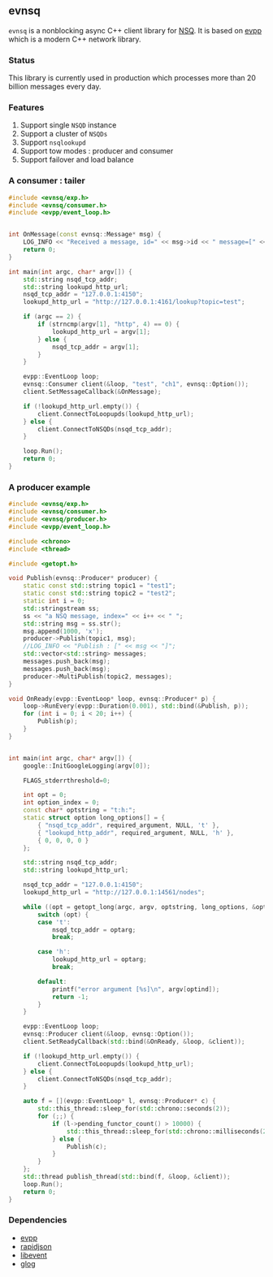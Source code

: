 evnsq
---

`evnsq` is a nonblocking async C++ client library for [NSQ](https://github.com/nsqio/nsq). It is based on [evpp](https://github.com/Qihoo360/evpp) which is a modern C++ network library.

### Status

This library is currently used in production which processes more than 20 billion messages every day.


### Features

1. Support single `NSQD` instance
2. Support a cluster of `NSQDs`
3. Support `nsqlookupd`
4. Support tow modes : producer and consumer
5. Support failover and load balance

### A consumer : tailer

```C++
#include <evnsq/exp.h>
#include <evnsq/consumer.h>
#include <evpp/event_loop.h>


int OnMessage(const evnsq::Message* msg) {
    LOG_INFO << "Received a message, id=" << msg->id << " message=[" << msg->body.ToString() << "]";
    return 0;
}

int main(int argc, char* argv[]) {
    std::string nsqd_tcp_addr;
    std::string lookupd_http_url;
    nsqd_tcp_addr = "127.0.0.1:4150";
    lookupd_http_url = "http://127.0.0.1:4161/lookup?topic=test";

    if (argc == 2) {
        if (strncmp(argv[1], "http", 4) == 0) {
            lookupd_http_url = argv[1];
        } else {
            nsqd_tcp_addr = argv[1];
        }
    }

    evpp::EventLoop loop;
    evnsq::Consumer client(&loop, "test", "ch1", evnsq::Option());
    client.SetMessageCallback(&OnMessage);

    if (!lookupd_http_url.empty()) {
        client.ConnectToLoopupds(lookupd_http_url);
    } else {
        client.ConnectToNSQDs(nsqd_tcp_addr);
    }

    loop.Run();
    return 0;
}
```

### A producer example

```C++
#include <evnsq/exp.h>
#include <evnsq/consumer.h>
#include <evnsq/producer.h>
#include <evpp/event_loop.h>

#include <chrono>
#include <thread>

#include <getopt.h>

void Publish(evnsq::Producer* producer) {
    static const std::string topic1 = "test1";
    static const std::string topic2 = "test2";
    static int i = 0;
    std::stringstream ss;
    ss << "a NSQ message, index=" << i++ << " ";
    std::string msg = ss.str();
    msg.append(1000, 'x');
    producer->Publish(topic1, msg);
    //LOG_INFO << "Publish : [" << msg << "]";
    std::vector<std::string> messages;
    messages.push_back(msg);
    messages.push_back(msg);
    producer->MultiPublish(topic2, messages);
}

void OnReady(evpp::EventLoop* loop, evnsq::Producer* p) {
    loop->RunEvery(evpp::Duration(0.001), std::bind(&Publish, p));
    for (int i = 0; i < 20; i++) {
        Publish(p);
    }
}


int main(int argc, char* argv[]) {
    google::InitGoogleLogging(argv[0]);

    FLAGS_stderrthreshold=0;

    int opt = 0;
    int option_index = 0;
    const char* optstring = "t:h:";
    static struct option long_options[] = {
        { "nsqd_tcp_addr", required_argument, NULL, 't' },
        { "lookupd_http_addr", required_argument, NULL, 'h' },
        { 0, 0, 0, 0 }
    };

    std::string nsqd_tcp_addr;
    std::string lookupd_http_url;

    nsqd_tcp_addr = "127.0.0.1:4150";
    lookupd_http_url = "http://127.0.0.1:14561/nodes";

    while ((opt = getopt_long(argc, argv, optstring, long_options, &option_index)) != -1) {
        switch (opt) {
        case 't':
            nsqd_tcp_addr = optarg;
            break;

        case 'h':
            lookupd_http_url = optarg;
            break;

        default:
            printf("error argument [%s]\n", argv[optind]);
            return -1;
        }
    }

    evpp::EventLoop loop;
    evnsq::Producer client(&loop, evnsq::Option());
    client.SetReadyCallback(std::bind(&OnReady, &loop, &client));

    if (!lookupd_http_url.empty()) {
        client.ConnectToLoopupds(lookupd_http_url);
    } else {
        client.ConnectToNSQDs(nsqd_tcp_addr);
    }

    auto f = [](evpp::EventLoop* l, evnsq::Producer* c) {
        std::this_thread::sleep_for(std::chrono::seconds(2));
        for (;;) {
            if (l->pending_functor_count() > 10000) {
                std::this_thread::sleep_for(std::chrono::milliseconds(20));
            } else {
                Publish(c);
            }
        }
    };
    std::thread publish_thread(std::bind(f, &loop, &client));
    loop.Run();
    return 0;
}

```

### Dependencies

- [evpp](https://github.com/nsqio/nsq)
- [rapidjson](https://github.com/nsqio/nsq)
- [libevent](https://github.com/libevent/libevent)
- [glog](https://github.com/google/glog)
